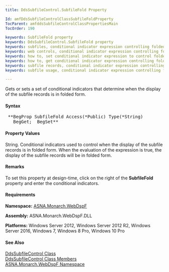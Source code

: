 ```yaml
---
title: DdsSubfileControl.SubfileFold Property

Id: amfDdsSubfileControlClassSubfileFoldProperty
TocParent: amfddsSubfileControlClassPropertiesMain
TocOrder: 190

keywords: SubfileFold property
keywords: DdsSubfileControl.SubfileFold property
keywords: subfiles, conditional indicator expression controlling folded display
keywords: web controls, conditional indicator expression controlling folded display
keywords: how to, set conditional indicator expression to control folded display
keywords: how to, get conditional indicator expression controlling folded display
keywords: subfile records, conditional indicator expression controlling folded display
keywords: subfile usage, conditional indicator expression controlling folded display

---
```


Gets or sets a set of conditional indicators that determine when the display of the subfile records is in folded form. 

#### Syntax
<pre class="prettyprint"> **BegProp SubfileFold Access(*Public) Type(*String)
   BegGet;  BegSet** </pre>

#### Property Values
String. Conditional indicators used to control when the display of the subfile records is in folded form. When the evaluation of the expression is true, the display of the subfile records will be in folded form.

#### Remarks
To set this property at design-time, click on the right of the **SubfileFold** property and enter the conditional indicators.

#### Requirements
**Namespace:** [ASNA.Monarch.WebDspF](amfWebDspFNamespace.html)

**Assembly:** ASNA.Monarch.WebDspF.DLL

**Platforms:** Windows Server 2012, Windows Server 2012 R2, Windows Server 2016, Windows 7, Windows 8 Pro, Windows 10 Pro

#### See Also
[ DdsSubfileControl Class](amfddsSubfileControlClass.html) <br /> [ DdsSubfileControl Class Members](amfddsSubfileControlClassMembers.html) <br /> [ ASNA.Monarch.WebDspF Namespace](amfWebDspFNamespace.html) 
